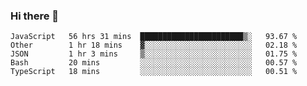 ### Hi there 👋

<!--START_SECTION:waka-->
```text
JavaScript   56 hrs 31 mins  ███████████████████████▒░   93.67 % 
Other        1 hr 18 mins    ▓░░░░░░░░░░░░░░░░░░░░░░░░   02.18 % 
JSON         1 hr 3 mins     ▒░░░░░░░░░░░░░░░░░░░░░░░░   01.75 % 
Bash         20 mins         ░░░░░░░░░░░░░░░░░░░░░░░░░   00.57 % 
TypeScript   18 mins         ░░░░░░░░░░░░░░░░░░░░░░░░░   00.51 % 
```
<!--END_SECTION:waka-->

<!--
**arlenxuzj/arlenxuzj** is a ✨ _special_ ✨ repository because its `README.md` (this file) appears on your GitHub profile.

Here are some ideas to get you started:

- 🔭 I’m currently working on ...
- 🌱 I’m currently learning ...
- 👯 I’m looking to collaborate on ...
- 🤔 I’m looking for help with ...
- 💬 Ask me about ...
- 📫 How to reach me: ...
- 😄 Pronouns: ...
- ⚡ Fun fact: ...
-->
